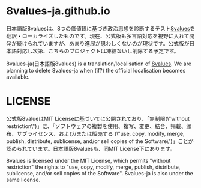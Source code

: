 # 8values-ja.github.io

日本語版8valuesは、8つの価値観に基づき政治思想を診断するテスト<a href="https://8values.github.io/index.html" target="_blank">8values</a>を翻訳・ローカライズしたものです。現在、公式版も多言語対応を視野に入れて開発が続けられていますが、あまり進展が思わしくないのが現状です。公式版が日本語対応し次第、こちらのプロジェクトは凍結ないし削除する予定です。</p>
<p>8values-ja(日本語版8values) is a translation/localisation of <a href="https://8values.github.io/index.html" target="_blank">8values</a>. We are planning to delete 8values-ja when (if?) the official localisation becomes available.
  
 # LICENSE
<p>公式版8valueはMIT Licenseに基づいてに公開されており、「無制限(\"without restriction\")」に、「ソフトウェアの複製を使用、複写、変更、結合、掲載、頒布、サブライセンス、および/または販売する (\"use, copy, modify, merge, publish, distribute, sublicense, and/or sell copies of the Software\")」ことが認められています。日本語版8valuesも、同MIT License下にあります。</p>
<p>8values is licensed under the MIT License, which permits "without restriction" the rights to "use, copy, modify, merge, publish, distribute, sublicense, and/or sell copies of the Software". 8values-ja is also under the same license.</p>
